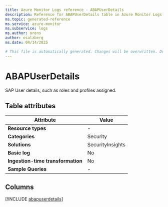 ```yaml
---
title: Azure Monitor Logs reference - ABAPUserDetails
description: Reference for ABAPUserDetails table in Azure Monitor Logs.
ms.topic: generated-reference
ms.service: azure-monitor
ms.subservice: logs
ms.author: orens
author: osalzberg
ms.date: 04/14/2025

# This file is automatically generated. Changes will be overwritten. Do not change this file directly.
---
```


# ABAPUserDetails

SAP User details, such as roles and profiles assigned.


## Table attributes

|Attribute|Value|
|---|---|
|**Resource types**|-|
|**Categories**|Security|
|**Solutions**| SecurityInsights|
|**Basic log**|No|
|**Ingestion-time transformation**|No|
|**Sample Queries**|-|



## Columns
  
[!INCLUDE [abapuserdetails](~/reusable-content/ce-skilling/azure/includes/azure-monitor/reference/tables/abapuserdetails-include.md)]

